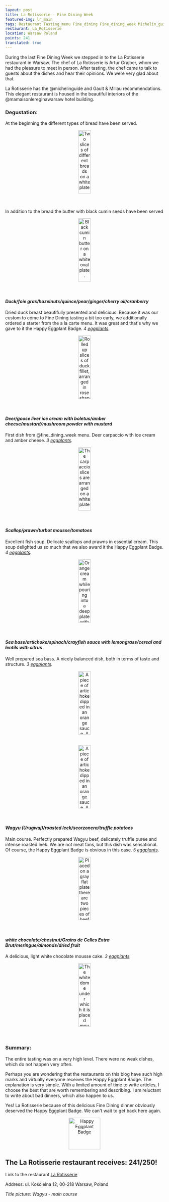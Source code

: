 ```yaml
---
layout: post
title: La Rotisserie - Fine Dining Week
featured-img: lr_main
tags: Restaurant Tasting_menu Fine_dining Fine_dining_week Michelin_guide Gault_Millau Happy_eggplant_badge Michelin_plate
restaurant: La_Rotisserie
location: Warsaw Poland
points: 241
translated: true
---
```


During the last Fine Dining Week we stepped in to the La Rotisserie restaurant in Warsaw. 
The chef of La Rotisserie is Artur Grajber, whom we had the pleasure to meet in person.
 After tasting, the chef came to talk to guests about the dishes and hear their opinions. 
 We were very glad about that.
 
 
La Rotisserie has the @michelinguide and Gault & Millau recommendations.
This elegant restaurant is housed in the beautiful interiors of the @mamaisonlereginawarsaw hotel building.

### Degustation:

At the beginning the different types of bread have been served.
<center><div style="width:65%">
<img src="{{site.img_url}}/assets/img/posts/lr_bread.jpg" alt="Two slices of different breads on a white plate."
height="200px" width="40px" />
</div></center>
<br />&ensp;&ensp;

In addition to the bread the butter with black cumin seeds have been served 
<center><div style="width:65%">
<img src="{{site.img_url}}/assets/img/posts/lr_butter.jpg" alt="Black cumin butter on a white oval plate."
height="200px" width="40px" />
</div></center>
<br />&ensp;&ensp;


#### *Duck/foie gras/hazelnuts/quince/pear/ginger/cherry oil/cranberry*

Dried duck breast beautifully presented and delicious.
 Because it was our custom to come to Fine Dining tasting a bit too early,
 we additionally ordered a starter from the a la carte menu.
 It was great and that's why we gave to it the Happy Eggplant Badge. _4&nbsp;[eggplants]._
<center><div style="width:65%">
<img src="{{site.img_url}}/assets/img/posts/lr_duck.jpg" alt="Rolled up slices of duck fillet, arranged in
rose shape. Decorated with parsley and sprinkled with nuts."
height="200px" width="40px" />
</div></center>
<br />&ensp;&ensp;

#### *Deer/goose liver ice cream with boletus/amber cheese/mustard/mushroom powder with mustard*

First dish from @fine_dining_week menu. Deer carpaccio with ice cream and amber cheese. _3&nbsp;[eggplants]._
<center><div style="width:65%">
<img src="{{site.img_url}}/assets/img/posts/lr_deer.jpg" alt="The carpaccio slices are arranged on a white plate."
height="200px" width="40px" />
</div></center>
<br />&ensp;&ensp;

#### *Scallop/prawn/turbot mousse/tomatoes*

Excellent fish soup. Delicate scallops and prawns in essential cream. 
This soup delighted us so much that we also award it the Happy Eggplant Badge. _4&nbsp;[eggplants]._
<center><div style="width:65%">
<img src="{{site.img_url}}/assets/img/posts/lr_soup.jpg" alt="
Orange cream while pouring into a deep plate with shrimp and scallop."
height="200px" width="40px" />
</div></center>
<br />&ensp;&ensp;

#### *Sea bass/artichoke/spinach/crayfish sauce with lemongrass/cereal and lentils with citrus*

Well prepared sea bass. A nicely balanced dish, both in terms of taste and structure. _3&nbsp;[eggplants]._
<center><div style="width:50%">
<img src="{{site.img_url}}/assets/img/posts/lr_seabass.jpg" alt="A piece of artichoke dipped in an orange
sauce. A fried piece of perch with skin is placed on the artichoke." height="200px" width="40px" />
</div></center>
<br />&ensp;&ensp;

<center><div style="width:65%">
<img src="{{site.img_url}}/assets/img/posts/lr_seabass2.jpg" alt="A piece of artichoke dipped in an orange
sauce. A fried piece of perch with skin is placed on the artichoke" height="200px" width="40px" />
</div></center>
<br />&ensp;&ensp;

#### *Wagyu (Urugwaj)/roasted leek/scorzonera/truffle potatoes*

Main course. Perfectly prepared Wagyu beef, delicately truffle puree and intense roasted leek.
 We are not meat fans, but this dish was sensational.
  Of course, the Happy Eggplant Badge is obvious in this case. _5&nbsp;[eggplants]._
<center><div style="width:50%">
<img src="{{site.img_url}}/assets/img/posts/lr_wagyu.jpg" alt="Placed on a gray flat plate
there are two pieces of beef roasted and pink inside. Next to thick slices of roasted leek and puree."
height="200px" width="40px" />
</div></center>
<br />&ensp;&ensp;

#### *white chocolate/chestnut/Grains de Celles Extra Brut/meringue/almonds/dried fruit*

A delicious, light white chocolate mousse cake. _3&nbsp;[eggplants]._
<center><div style="width:65%">
<img src="{{site.img_url}}/assets/img/posts/lr_dessert.jpg" alt="The white dome under which it is placed
mousse topped with almonds. The whole is placed on a gray, flat plate. Around the dome are chestnuts
and currants."
height="200px" width="40px" />
</div></center>
<br />&ensp;&ensp;

### Summary:

The entire tasting was on a very high level. There were no weak dishes, which do not happen very often.

Perhaps you are wondering that the restaurants
 on this blog have such high marks and virtually everyone receives the Happy Eggplant Badge.
 The explanation is very simple. With a limited amount of time to write articles,
  I choose the best that are worth remembering and describing.
  I am reluctant to write about bad dinners, which also happen to us.

Yes! La Rotisserie because of this delicious Fine Dining dinner obviously deserved the Happy Eggplant Badge.
 We can't wait to get back here again.

<center><div style="width:35%">
<img src="{{site.img_url}}/assets/img/odznaka_new.gif" alt="Happy Eggplant Badge" height="100" width="auto" />
</div></center>


## The La Rotisserie restaurant receives: **241/250!**
Link to the restaurant [La Rotisserie]

Address: ul. Kościelna 12, 00-218 Warsaw, Poland

_Title picture: Wagyu - main course_

[La Rotisserie]: http://rotisserie.pl/en/
[eggplants]: /en/about#baklazan
